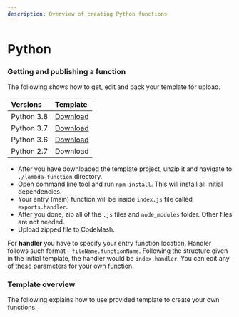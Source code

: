 ```yaml
---
description: Overview of creating Python functions
---
```


# Python

### Getting and publishing a function

The following shows how to get, edit and pack your template for upload.

| Versions | Template |
| :--- | :--- |
| Python 3.8 | [Download](https://codemash-public.s3.eu-central-1.amazonaws.com/code-templates/node_8_10.zip) |
| Python 3.7 | [Download](https://codemash-public.s3.eu-central-1.amazonaws.com/code-templates/node_8_10.zip) |
| Python 3.6 | [Download](https://codemash-public.s3.eu-central-1.amazonaws.com/code-templates/node_8_10.zip) |
| Python 2.7 | Download |

* After you have downloaded the template project, unzip it and navigate to `./lambda-function` directory.
* Open command line tool and run `npm install`. This will install all initial dependencies.
* Your entry \(main\) function will be inside `index.js` file called `exports.handler`.
* After you done, zip all of the `.js` files and `node_modules` folder. Other files are not needed.
* Upload zipped file to CodeMash.

For **handler** you have to specify your entry function location. Handler follows such format - `fileName.functionName`. Following the structure given in the initial template, the handler would be `index.handler`. You can edit any of these parameters for your own function.

### Template overview

The following explains how to use provided template to create your own functions.

